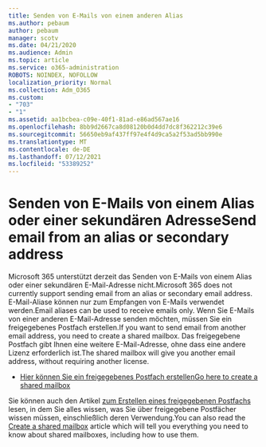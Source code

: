 ```yaml
---
title: Senden von E-Mails von einem anderen Alias
ms.author: pebaum
author: pebaum
manager: scotv
ms.date: 04/21/2020
ms.audience: Admin
ms.topic: article
ms.service: o365-administration
ROBOTS: NOINDEX, NOFOLLOW
localization_priority: Normal
ms.collection: Adm_O365
ms.custom:
- "703"
- "1"
ms.assetid: aa1bcbea-c09e-40f1-81ad-e86ad567ae16
ms.openlocfilehash: 8bb9d2667ca8d08120b0d4dd7dc8f362212c39e6
ms.sourcegitcommit: 56650eb9af437ff97e4f4d9ca5a2f53ad5bb990e
ms.translationtype: MT
ms.contentlocale: de-DE
ms.lasthandoff: 07/12/2021
ms.locfileid: "53389252"
---
```

# <a name="send-email-from-an-alias-or-secondary-address"></a><span data-ttu-id="a6892-102">Senden von E-Mails von einem Alias oder einer sekundären Adresse</span><span class="sxs-lookup"><span data-stu-id="a6892-102">Send email from an alias or secondary address</span></span>

<span data-ttu-id="a6892-103">Microsoft 365 unterstützt derzeit das Senden von E-Mails von einem Alias oder einer sekundären E-Mail-Adresse nicht.</span><span class="sxs-lookup"><span data-stu-id="a6892-103">Microsoft 365 does not currently support sending email from an alias or secondary email address.</span></span> <span data-ttu-id="a6892-104">E-Mail-Aliase können nur zum Empfangen von E-Mails verwendet werden.</span><span class="sxs-lookup"><span data-stu-id="a6892-104">Email aliases can be used to receive emails only.</span></span> <span data-ttu-id="a6892-105">Wenn Sie E-Mails von einer anderen E-Mail-Adresse senden möchten, müssen Sie ein freigegebenes Postfach erstellen.</span><span class="sxs-lookup"><span data-stu-id="a6892-105">If you want to send email from another email address, you need to create a shared mailbox.</span></span> <span data-ttu-id="a6892-106">Das freigegebene Postfach gibt Ihnen eine weitere E-Mail-Adresse, ohne dass eine andere Lizenz erforderlich ist.</span><span class="sxs-lookup"><span data-stu-id="a6892-106">The shared mailbox will give you another email address, without requiring another license.</span></span>
  
- [<span data-ttu-id="a6892-107">Hier können Sie ein freigegebenes Postfach erstellen</span><span class="sxs-lookup"><span data-stu-id="a6892-107">Go here to create a shared mailbox</span></span>](https://portal.office.com/AdminPortal/Home#/AssistedGuide/addemailoptions)

<span data-ttu-id="a6892-108">Sie können auch den Artikel [zum Erstellen eines freigegebenen Postfachs](/microsoft-365/admin/email/create-a-shared-mailbox) lesen, in dem Sie alles wissen, was Sie über freigegebene Postfächer wissen müssen, einschließlich deren Verwendung.</span><span class="sxs-lookup"><span data-stu-id="a6892-108">You can also read the [Create a shared mailbox](/microsoft-365/admin/email/create-a-shared-mailbox) article which will tell you everything you need to know about shared mailboxes, including how to use them.</span></span>